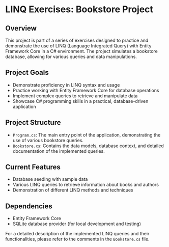 # LINQ Exercises: Bookstore Project

## Overview

This project is part of a series of exercises designed to practice and demonstrate the use of LINQ (Language Integrated Query) with Entity Framework Core in a C# environment. The project simulates a bookstore database, allowing for various queries and data manipulations.

## Project Goals

- Demonstrate proficiency in LINQ syntax and usage
- Practice working with Entity Framework Core for database operations
- Implement complex queries to retrieve and manipulate data
- Showcase C# programming skills in a practical, database-driven application

## Project Structure

- `Program.cs`: The main entry point of the application, demonstrating the use of various bookstore queries.
- `Bookstore.cs`: Contains the data models, database context, and detailed documentation of the implemented queries.

## Current Features

- Database seeding with sample data
- Various LINQ queries to retrieve information about books and authors
- Demonstration of different LINQ methods and techniques


## Dependencies

- Entity Framework Core
- SQLite database provider (for local development and testing)

For a detailed description of the implemented LINQ queries and their functionalities, please refer to the comments in the `Bookstore.cs` file.
